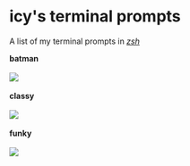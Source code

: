 # icy's terminal prompts

A list of my terminal prompts in <i><a href="https://en.wikipedia.org/wiki/Z_shell">zsh</a></i>

<b>batman</b>
<br>
<br>
<a href="https://github.com/icythefirst/icys-terminal-prompts/blob/main/batman-zsh"><img src="https://i.imgur.com/zUzhQTN.png"></a>
<br>
<br>
<b>classy</b>
<br>
<br>
<a href="https://github.com/icythefirst/icys-terminal-prompts/blob/main/classy-zsh"><img src="https://i.imgur.com/E6LYVpF.png"></a>
<br>
<br>
<b>funky</b>
<br>
<br>
<a href="https://github.com/icythefirst/icys-terminal-prompts/blob/main/funky-zsh"><img src="https://i.imgur.com/9JJOJKC.png"></a>

